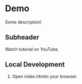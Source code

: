 # Demo

Some description!

## Subheader

Watch tutorial on YouTube.

## Local Development

1. Open index.htmlin your browser.
